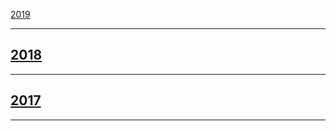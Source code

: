
[2019](2019.md ':include') 

---

## [2018](docs/art/2018.md) 

---

## [2017](docs/art/2017.md) 

---